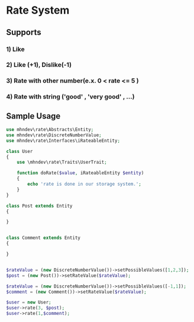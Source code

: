 # Rate System

## Supports

### 1) Like
### 2) Like (+1), Dislike(-1)
### 3) Rate with other number(e.x. 0 < rate <= 5 )
### 4) Rate with string ('good' , 'very good' , ...)

## Sample Usage
```php
use mhndev\rate\Abstracts\Entity;
use mhndev\rate\DiscreteNumberValue;
use mhndev\rate\Interfaces\iRateableEntity;

class User
{
    use \mhndev\rate\Traits\UserTrait;

    function doRate($value, iRateableEntity $entity)
    {
        echo 'rate is done in our storage system.';
    }
}

class Post extends Entity
{

}


class Comment extends Entity
{

}


$rateValue = (new DiscreteNumberValue())->setPossibleValues([1,2,3]);
$post = (new Post())->setRateValue($rateValue);

$rateValue = (new DiscreteNumberValue())->setPossibleValues([-1,1]);
$comment = (new Comment())->setRateValue($rateValue);

$user = new User;
$user->rate(3, $post);
$user->rate(1,$comment);


```